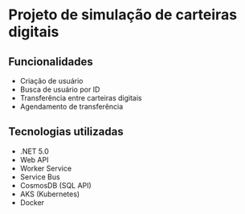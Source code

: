 # Projeto de simulação de carteiras digitais

## Funcionalidades
- Criação de usuário
- Busca de usuário por ID
- Transferência entre carteiras digitais
- Agendamento de transferência

## Tecnologias utilizadas
- .NET 5.0
- Web API
- Worker Service
- Service Bus
- CosmosDB (SQL API)
- AKS (Kubernetes)
- Docker